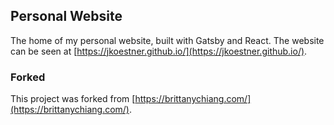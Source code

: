 ## Personal Website

The home of my personal website, built with Gatsby and React. The website can be seen at [https://jkoestner.github.io/](https://jkoestner.github.io/).

### Forked

This project was forked from [https://brittanychiang.com/](https://brittanychiang.com/).

